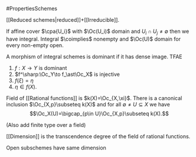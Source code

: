 #PropertiesSchemes 

[[Reduced schemes|reduced]]+[[Irreducible]].

If affine cover $\cpa{U_i}$ with $\Oc(U_i)$ domain and $U_i\cap U_j\neq \emptyset$ then we have integral.
Integral $\coimplies$ nonempty and $\Oc(U)$ domain for every non-empty open.

A morphism of integral schemes is dominant if it has dense image. TFAE
1. $f:X\to Y$ is dominant
2. $f^\sharp:\Oc_Y\to f_\ast\Oc_X$ is injective
3. $f(\xi)=\eta$
4. $\eta\in f(X)$.

Field of [[Rational functions]] is $k(X)=\Oc_{X,\xi}$.
There is a canonical inclusion $\Oc_{X,p}\subseteq k(X)$ and for all $\emptyset\neq U\subseteq X$ we have $$\Oc_X(U)=\bigcap_{p\in U}\Oc_{X,p}\subseteq k(X).$$



(Also add finite type over a field)

[[Dimension]] is the transcendence degree of the field of rational functions.

Open subschemes have same dimension